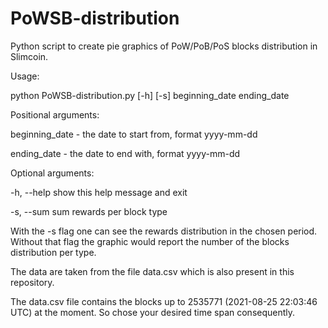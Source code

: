 # PoWSB-distribution
Python script to create pie graphics of PoW/PoB/PoS blocks distribution in Slimcoin.

Usage: 

python PoWSB-distribution.py [-h] [-s] beginning_date ending_date


Positional arguments:

beginning_date  - the date to start from, format yyyy-mm-dd

ending_date     - the date to end with, format yyyy-mm-dd


Optional arguments:

-h, --help      show this help message and exit

-s, --sum       sum rewards per block type

With the -s flag one can see the rewards distribution in the chosen period. Without that flag the graphic would report the number of the blocks distribution per type.

The data are taken from the file data.csv which is also present in this repository.

The data.csv file contains the blocks up to 2535771 (2021-08-25 22:03:46 UTC) at the moment. So chose your desired time span consequently. 
